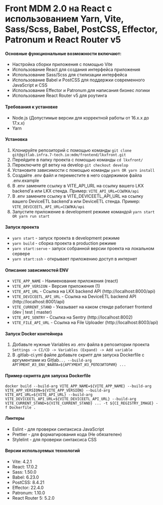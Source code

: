 # Front MDM 2.0 на React с использованием Yarn, Vite, Sass/Scss, Babel, PostCSS, Effector, Patronum и React Router v5

#### Основные функциональные возможности включают:

- Настройка сборки приложения с помощью Vite
- Использование React для создания интерфейса приложения
- Использование Sass/Scss для стилизации интерфейса
- Использование Babel и PostCSS для поддержки современного JavaScript и CSS
- Использование Effector и Patronum для написания бизнес логики
- Использование React Router v5 для роутинга

#### Требования к установке

- Node.js (Допустимые версии для корректной работы от 16.x.x до 17.x.x)
- Yarn

#### Установка

1. Клонируйте репозиторий с помощью команды `git clone git@gitlab.infra.7-tech.io:mdm/frontend/lkxfront.git`
2. Перейдите в папку проекта с помощью команды `cd lkxfront/`
3. Переключите git ветку на develop `git checkout develop`
4. Установите зависимости с помощью команды `yarn OR yarn install`
5. Создайте .env файл и переместите в него содержимое файла .env.example
6. В .env замените ссылку в VITE_API_URL на ссылку вашего LKX backend'а или LKX стенда. Пример: `VITE_API_URL=ССЫЛКА/api`
7. В .env замените ссылку в VITE_DEVICEETL_API_URL на ссылку вашего DeviceETL backend'а или DeviceETL стенда. Пример: `VITE_DEVICEETL_API_URL=ССЫЛКА/api`
8. Запустите приложение в development режиме командой `yarn start OR yarn run start`

#### Запуск проекта

- `yarn start` - запуск проекта в development режиме
- `yarn build` - сборка проекта в production режиме
- `yarn start:serve` - запуск собранной версии проекта на локальном сервере
- `yarn start:ssh` - открывает приложению доступ в интернет

#### Описание зависимостей ENV

- `VITE_APP_NAME` - Наименование приложения (react)
- `VITE_APP_VERSION` - Версия приложения (1)
- `VITE_API_URL` - Ссылка на LKX backend API (http://localhost:8000/api)
- `VITE_DEVICEETL_API_URL` - Ссылка на DeviceETL backend API (http://localhost:8001/api)
- `VITE_CURRENT_STAND` - Указывает на каком стенде работает frontend (dev | test | master)
- `VITE_API_SENTRY` - Ссылка на Sentry (http://localhost:8002)
- `VITE_FILE_API_URL` - Ссылка на File Uploader (http://localhost:8003/api)

#### Запуск Docker контейнера

1. Добавьте нужные Variables из .env файла в репозитории проекта `Settings -> CI/CD -> Variables (Expand) -> Add variable`
2. В .gitlab-ci.yml файле добавьте скрипт для запуска Dockerfile с аргументами из Gitlab`... --build-arg АРГУМЕНТ_ИЗ_ENV_ФАЙЛА=${АРГУМЕНТ_ИЗ_РЕПОЗИТОРИЯ} ...`

#### Пример скрипта для запуска Dockerfile

`docker build --build-arg VITE_APP_NAME=${VITE_APP_NAME} --build-arg VITE_APP_VERSION=${VITE_APP_VERSION} --build-arg VITE_API_URL=${VITE_API_URL} --build-arg VITE_DEVICEETL_API_URL=${VITE_DEVICEETL_API_URL} --build-arg VITE_CURRENT_STAND=${VITE_CURRENT_STAND} ... -t ${CI_REGISTRY_IMAGE} -f Dockerfile .`

#### Линтеры

- Eslint - для проверки синтаксиса JavaScript
- Prettier - для форматирования кода (Не обязателен)
- Stylelint - для проверки синтаксиса CSS

#### Версии используемых технологий

- Vite: 4.2.1
- React: 17.0.2
- Sass: 1.50.0
- Babel: 6.23.0
- PostCSS: 8.4.21
- Effector: 22.4.0
- Patronum: 1.10.0
- React Router 5: 5.2.0
